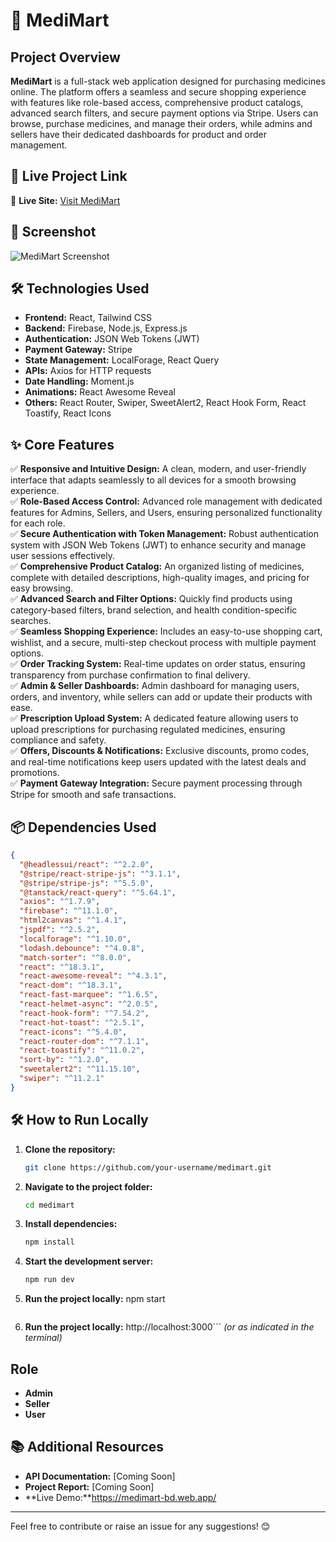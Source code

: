 # 🏥 MediMart

## Project Overview
**MediMart** is a full-stack web application designed for purchasing medicines online. The platform offers a seamless and secure shopping experience with features like role-based access, comprehensive product catalogs, advanced search filters, and secure payment options via Stripe. Users can browse, purchase medicines, and manage their orders, while admins and sellers have their dedicated dashboards for product and order management.

## 🚀 Live Project Link  
🔗 **Live Site:** [Visit MediMart](https://medimart-bd.web.app/)

## 📸 Screenshot  
![MediMart Screenshot](https://i.ibb.co.com/SX022NHD/medicine.jpg)

## 🛠 Technologies Used  
- **Frontend:** React, Tailwind CSS  
- **Backend:** Firebase, Node.js, Express.js  
- **Authentication:** JSON Web Tokens (JWT)  
- **Payment Gateway:** Stripe  
- **State Management:** LocalForage, React Query  
- **APIs:** Axios for HTTP requests  
- **Date Handling:** Moment.js  
- **Animations:** React Awesome Reveal  
- **Others:** React Router, Swiper, SweetAlert2, React Hook Form, React Toastify, React Icons  

## ✨ Core Features  
✅ **Responsive and Intuitive Design:** A clean, modern, and user-friendly interface that adapts seamlessly to all devices for a smooth browsing experience.  
✅ **Role-Based Access Control:** Advanced role management with dedicated features for Admins, Sellers, and Users, ensuring personalized functionality for each role.  
✅ **Secure Authentication with Token Management:** Robust authentication system with JSON Web Tokens (JWT) to enhance security and manage user sessions effectively.  
✅ **Comprehensive Product Catalog:** An organized listing of medicines, complete with detailed descriptions, high-quality images, and pricing for easy browsing.  
✅ **Advanced Search and Filter Options:** Quickly find products using category-based filters, brand selection, and health condition-specific searches.  
✅ **Seamless Shopping Experience:** Includes an easy-to-use shopping cart, wishlist, and a secure, multi-step checkout process with multiple payment options.  
✅ **Order Tracking System:** Real-time updates on order status, ensuring transparency from purchase confirmation to final delivery.  
✅ **Admin & Seller Dashboards:** Admin dashboard for managing users, orders, and inventory, while sellers can add or update their products with ease.  
✅ **Prescription Upload System:** A dedicated feature allowing users to upload prescriptions for purchasing regulated medicines, ensuring compliance and safety.  
✅ **Offers, Discounts & Notifications:** Exclusive discounts, promo codes, and real-time notifications keep users updated with the latest deals and promotions.  
✅ **Payment Gateway Integration:** Secure payment processing through Stripe for smooth and safe transactions.  

## 📦 Dependencies Used
```json
{
  "@headlessui/react": "^2.2.0",
  "@stripe/react-stripe-js": "^3.1.1",
  "@stripe/stripe-js": "^5.5.0",
  "@tanstack/react-query": "^5.64.1",
  "axios": "^1.7.9",
  "firebase": "^11.1.0",
  "html2canvas": "^1.4.1",
  "jspdf": "^2.5.2",
  "localforage": "^1.10.0",
  "lodash.debounce": "^4.0.8",
  "match-sorter": "^8.0.0",
  "react": "^18.3.1",
  "react-awesome-reveal": "^4.3.1",
  "react-dom": "^18.3.1",
  "react-fast-marquee": "^1.6.5",
  "react-helmet-async": "^2.0.5",
  "react-hook-form": "^7.54.2",
  "react-hot-toast": "^2.5.1",
  "react-icons": "^5.4.0",
  "react-router-dom": "^7.1.1",
  "react-toastify": "^11.0.2",
  "sort-by": "^1.2.0",
  "sweetalert2": "^11.15.10",
  "swiper": "^11.2.1"
}
```

## 🛠️ How to Run Locally
1. **Clone the repository:**
   ```sh
   git clone https://github.com/your-username/medimart.git
   ```
2. **Navigate to the project folder:**
   ```sh
   cd medimart
   ```
3. **Install dependencies:**
   ```sh
   npm install
   ```
4. **Start the development server:**
   ```sh
   npm run dev
   ```
5. **Run the project locally:**
    npm start
   ```
5. **Run the project locally:**
http://localhost:3000``` *(or as indicated in the terminal)*

## Role 
- **Admin**
- **Seller**
- **User**

## 📚 Additional Resources
- **API Documentation:** [Coming Soon]
- **Project Report:** [Coming Soon]
- **Live Demo:**https://medimart-bd.web.app/

---
Feel free to contribute or raise an issue for any suggestions! 😊
